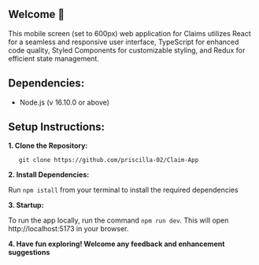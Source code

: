 ## Welcome 👋

This mobile screen (set to 600px) web application for Claims utilizes React for a seamless and responsive user interface, TypeScript for enhanced code quality, Styled Components for customizable styling, and Redux for efficient state management.

## Dependencies:

-   Node.js (v 16.10.0 or above)

## Setup Instructions:

**1. Clone the Repository:**

```
   git clone https://github.com/priscilla-02/Claim-App
```

**2. Install Dependencies:**

Run `npm istall` from your terminal to install the required dependencies

**3. Startup:**

To run the app locally, run the command `npm run dev`. This will open http://localhost:5173 in your browser.

**4. Have fun exploring! Welcome any feedback and enhancement suggestions**
